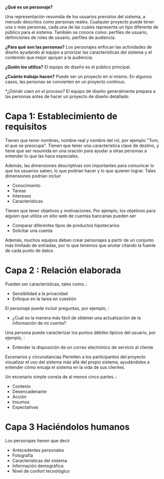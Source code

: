 **¿Qué es un personaje?**

Una representación resumida de los usuarios previstos del sistema, a menudo descritos como personas reales. Cualquier proyecto puede tener una o más personas, cada una de las cuales representa un tipo diferente de público para el sistema. También se conoce como: perfiles de usuario, definiciones de roles de usuario, perfiles de audiencia.

**¿Para qué son las personas?**
Los personajes enfocan las actividades de diseño ayudando al equipo a priorizar las características del sistema y el contenido que mejor apoyan a la audiencia.

**¿Quién los utiliza?**
El equipo de diseño es el público principal.

**¿Cuánto trabajo hacen?**
Puede ser un proyecto en sí mismo. En algunos casos, las personas se convierten en un proyecto continuo.

**¿Dónde caen en el proceso?*
El equipo de diseño generalmente prepara a las personas antes de hacer un proyecto de diseño detallado.

<h1>Capa 1: Establecimiento de requisitos</h1>

Tienen que tener nombres, nombre real y nombre del rol, por ejemplo "Tom, el que se preocupa".
Tienen que tener una característica clave de destino, y tiene que ser resumida en una oración para ayudar a otras personas a entender lo que las hace especiales.

Además, las dimensiones descriptivas son importantes para comunicar lo que los usuarios saben, lo que podrían hacer y lo que quieren lograr.
Tales dimensiones podrían incluir
- Conocimiento
- Tareas
- Intereses
- Características

Tienen que tener objetivos y motivaciones. Por ejemplo, los objetivos para alguien que utiliza un sitio web de cuentas bancarias pueden ser
- Comparar diferentes tipos de productos hipotecarios
- Solicitar una cuenta

Además, muchos equipos deben crear personajes a partir de un conjunto más limitado de entradas, por lo que tenemos que anotar citando la fuente de cada punto de datos.

<h1>Capa 2 : Relación elaborada</h1>

Pueden ser características, tales como..: 
- Sensibilidad a la privacidad
- Enfoque en la tarea en cuestión

El personaje puede incluir preguntas, por ejemplo, : 
- ¿Cuál es la manera más fácil de obtener una actualización de la información de mi cuenta?

Una persona puede caracterizar los puntos débiles típicos del usuario, por ejemplo, : 
- Entender la disposición de un correo electrónico de servicio al cliente 

Escenarios y circunstancias
Permiten a los participantes del proyecto visualizar el uso del sistema más allá del propio sistema, ayudándoles a entender cómo encaja el sistema en la vida de sus clientes.

Un escenario simple consta de al menos cinco partes..: 
- Contexto
- Desencadenante
- Acción
- Insumos
- Expectativas

<h1>Capa 3 Haciéndolos humanos</h1>

Los personajes tienen que decir
- Antecedentes personales
- Fotografía
- Características del sistema
- Información demográfica
- Nivel de confort tecnológico




